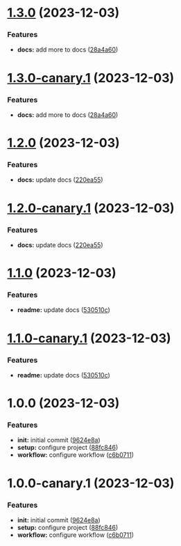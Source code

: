 # [1.3.0](https://github.com/farsabbutt/semantic-release/compare/v1.2.0...v1.3.0) (2023-12-03)


### Features

* **docs:** add more to docs ([28a4a60](https://github.com/farsabbutt/semantic-release/commit/28a4a602aa13ef4981e9a02435bfc4402b870151))

# [1.3.0-canary.1](https://github.com/farsabbutt/semantic-release/compare/v1.2.0...v1.3.0-canary.1) (2023-12-03)


### Features

* **docs:** add more to docs ([28a4a60](https://github.com/farsabbutt/semantic-release/commit/28a4a602aa13ef4981e9a02435bfc4402b870151))

# [1.2.0](https://github.com/farsabbutt/semantic-release/compare/v1.1.0...v1.2.0) (2023-12-03)


### Features

* **docs:** update docs ([220ea55](https://github.com/farsabbutt/semantic-release/commit/220ea55c9cbc26223b7afe3c269fc5338cc617ca))

# [1.2.0-canary.1](https://github.com/farsabbutt/semantic-release/compare/v1.1.0...v1.2.0-canary.1) (2023-12-03)


### Features

* **docs:** update docs ([220ea55](https://github.com/farsabbutt/semantic-release/commit/220ea55c9cbc26223b7afe3c269fc5338cc617ca))

# [1.1.0](https://github.com/farsabbutt/semantic-release/compare/v1.0.0...v1.1.0) (2023-12-03)


### Features

* **readme:** update docs ([530510c](https://github.com/farsabbutt/semantic-release/commit/530510c9057bf8b8fe2aa72e5f3d46e341c81efb))

# [1.1.0-canary.1](https://github.com/farsabbutt/semantic-release/compare/v1.0.0...v1.1.0-canary.1) (2023-12-03)


### Features

* **readme:** update docs ([530510c](https://github.com/farsabbutt/semantic-release/commit/530510c9057bf8b8fe2aa72e5f3d46e341c81efb))

# 1.0.0 (2023-12-03)


### Features

* **init:** initial commit ([9624e8a](https://github.com/farsabbutt/semantic-release/commit/9624e8a11f216a2a02f862d15c7ddf9ad2214a83))
* **setup:** configure project ([88fc846](https://github.com/farsabbutt/semantic-release/commit/88fc846a9ffcec047df96c86e042b7bf55a26be8))
* **workflow:** configure workflow ([c6b0711](https://github.com/farsabbutt/semantic-release/commit/c6b0711b41187b343bf7a4262c53d8b2b8521255))

# 1.0.0-canary.1 (2023-12-03)


### Features

* **init:** initial commit ([9624e8a](https://github.com/farsabbutt/semantic-release/commit/9624e8a11f216a2a02f862d15c7ddf9ad2214a83))
* **setup:** configure project ([88fc846](https://github.com/farsabbutt/semantic-release/commit/88fc846a9ffcec047df96c86e042b7bf55a26be8))
* **workflow:** configure workflow ([c6b0711](https://github.com/farsabbutt/semantic-release/commit/c6b0711b41187b343bf7a4262c53d8b2b8521255))
